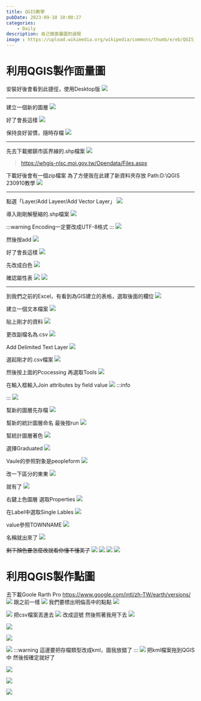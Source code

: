 ```yaml
---
title: QGIS教學
pubDate: 2023-09-10 10:00:27
categories:
    - Daily
description: 自己做面量圖的過程
image : https://upload.wikimedia.org/wikipedia/commons/thumb/e/eb/QGIS_2.2_Valmiera_showing_new_menu_design.png/1200px-QGIS_2.2_Valmiera_showing_new_menu_design.png
---
```


# 利用QGIS製作面量圖

安裝好後會看到此捷徑，使用Desktop版
![](https://hackmd.io/_uploads/HJx6Qh5Cn.png)

---

建立一個新的圖層
![](https://hackmd.io/_uploads/HyYeHh5C3.png)

好了會長這樣
![](https://hackmd.io/_uploads/ryEW829A3.png)

保持良好習慣，隨時存檔
![](https://hackmd.io/_uploads/BkW9wn503.png)

---

先去下載鄉鎮市區界線的.shp檔案
![](https://hackmd.io/_uploads/SyRpSnc0h.png)

> https://whgis-nlsc.moi.gov.tw/Opendata/Files.aspx

下載好後會有一個zip檔案
為了方便我在此建了新資料夾存放
Path:D:\QGIS 230910教學
![](https://hackmd.io/_uploads/HJscL35R2.png)

---

點選「Layer/Add Layeer/Add Vector Layer」
![](https://hackmd.io/_uploads/r1SydhqAn.png)

導入剛剛解壓縮的.shp檔案
![](https://hackmd.io/_uploads/S1hUd39R2.png)

:::warning
Encoding一定要改成UTF-8格式
:::
![](https://hackmd.io/_uploads/ry09_3qAn.png)

然後按add
![](https://hackmd.io/_uploads/ryqkF3cC3.png)

好了會長這樣
![](https://hackmd.io/_uploads/BJAbt29C3.png)

先改成白色
![](https://hackmd.io/_uploads/rk9FKhcRh.png)

確認屬性表
![](https://hackmd.io/_uploads/r1tTqnqAn.png)
![](https://hackmd.io/_uploads/ryN052qR3.png)

---

到我們之前的Excel，有看到為GIS建立的表格，選取後面的欄位
![](https://hackmd.io/_uploads/ry9bohc02.png)

建立一個文本檔案
![](https://hackmd.io/_uploads/H1rosh5A2.png)

貼上剛才的資料
![](https://hackmd.io/_uploads/BkmCohcRh.png)

更改副檔名為.csv
![](https://hackmd.io/_uploads/Skxghh9A3.png)

Add Delimited Text Layer
![](https://hackmd.io/_uploads/Sypz22q02.png)

選起剛才的.csv檔案
![](https://hackmd.io/_uploads/HJYN23q0h.png)

然後按上面的Pcocessing
再選取Tools
![](https://hackmd.io/_uploads/r1KL229A3.png)

在輸入框輸入Join attributes by field value
![](https://hackmd.io/_uploads/HyT_22903.png)
:::info

<!-- input layer表示具有地理資訊的圖層
table field表示選擇圖層中的主要欄位
input layer2表示具有統計資料的檔案（剛才的csv檔案）
table field2表示選擇統計資料的主要欄 -->

:::
![](https://hackmd.io/_uploads/BkgT3nc02.png)

幫新的圖層先存檔
![](https://hackmd.io/_uploads/H1cyT2qCh.png)

幫新的統計圖層命名
最後按run
![](https://hackmd.io/_uploads/rksWT3cAh.png)

幫統計圖層著色
![](https://hackmd.io/_uploads/SJp0p2qCn.png)

選擇Graduated
![](https://hackmd.io/_uploads/ry0e0h50n.png)

Vaule的參照對象是peopleform
![](https://hackmd.io/_uploads/Bku-A3cR2.png)

改一下區分的東東
![](https://hackmd.io/_uploads/BJ3z03qA3.png)

就有了
![](https://hackmd.io/_uploads/HyPQCn9An.png)

右鍵上色圖層
選取Properties
![](https://hackmd.io/_uploads/BJMSC2q03.png)

在Label中選取Single Lables
![](https://hackmd.io/_uploads/r1uUC2c03.png)

value參照TOWNNAME
![](https://hackmd.io/_uploads/B1BPAhqAn.png)

名稱就出來了
![](https://hackmd.io/_uploads/Sk5u0hq03.png)

~~剩下顏色要怎麼改就看你懂不懂美了~~
![](https://hackmd.io/_uploads/ryS5R39Rn.png)
![](https://hackmd.io/_uploads/B1TjRncRh.png)
![](https://hackmd.io/_uploads/HJNTA29C3.png)
![](https://hackmd.io/_uploads/HJbyka5C3.png)

# 利用QGIS製作點圖

去下載Goole Rarth Pro
https://www.google.com/intl/zh-TW/earth/versions/
![](https://hackmd.io/_uploads/ryYF1a5A2.png)
跟之前一樣
![](https://hackmd.io/_uploads/Bkbk-6c02.png)
我們要標出明倫高中的點點
![](https://hackmd.io/_uploads/HJCbZ6qRh.png)

![](https://hackmd.io/_uploads/HJoX-pqCh.png)
把csv檔案丟進去
![](https://hackmd.io/_uploads/BkVLZTqAn.png)
改成逗號
然後照著我用下去
![](https://hackmd.io/_uploads/rJXdW690h.png)

![](https://hackmd.io/_uploads/r1UcWaq02.png)

![](https://hackmd.io/_uploads/Hkl0Zaq0h.png)

![](https://hackmd.io/_uploads/B1nyzaqC2.png)
:::warning
這邊要把存檔類型改成kml，圖我放錯了
:::
![](https://hackmd.io/_uploads/ByzNfaqC2.png)
把kml檔案拖到QGIS中
然後按確定就好了

![](https://hackmd.io/_uploads/H1YDQp502.png)

![](https://hackmd.io/_uploads/HkBTQac0n.png)

![](https://hackmd.io/_uploads/Bk1LET90h.jpg)
